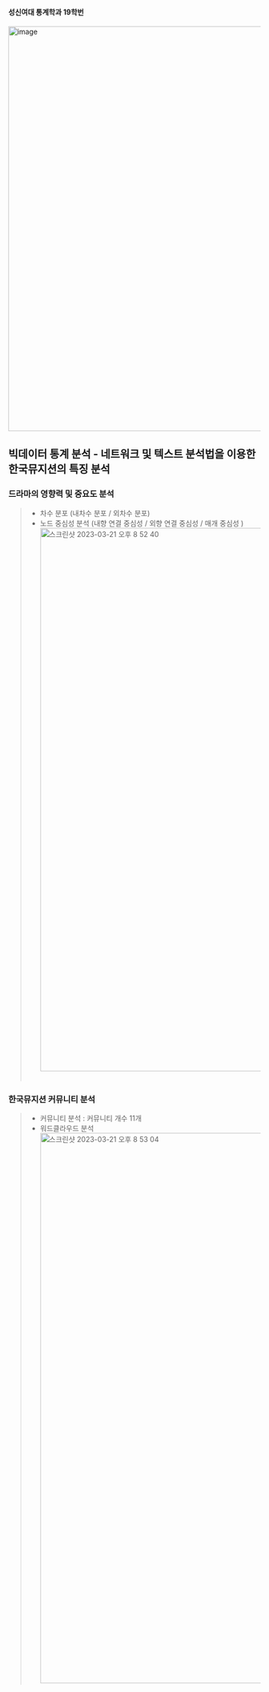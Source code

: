 ##  
#### 성신여대 통계학과 19학번
<img width="807" alt="image" src="https://user-images.githubusercontent.com/91936267/226153660-5dab1139-7ad7-4dd2-bd55-71d3ca0cb2d5.png">

## 빅데이터 통계 분석 - 네트워크 및 텍스트 분석법을 이용한 한국뮤지션의 특징 분석
### 드라마의 영향력 및 중요도 분석
> - 차수 분포 (내차수 분포 / 외차수 분포) </br>
> - 노드 중심성 분석 (내향 연결 중심성 / 외향 연결 중심성 / 매개 중심성 )</br>
<img width="1083" alt="스크린샷 2023-03-21 오후 8 52 40" src="https://user-images.githubusercontent.com/91936267/226598626-059ebdfe-e704-4430-8e2d-b6d5b597ae9b.png"> </br></br>



### 한국뮤지션 커뮤니티 분석 
> - 커뮤니티 분석 : 커뮤니티 개수 11개 </br>
> - 워드클라우드 분석  </br>
<img width="1097" alt="스크린샷 2023-03-21 오후 8 53 04" src="https://user-images.githubusercontent.com/91936267/226598643-d0398816-3e50-4821-a48a-d1367e74605e.png"> </br>
